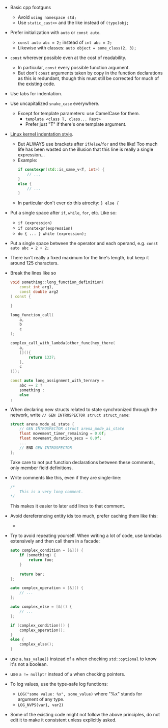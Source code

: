 - Basic cpp footguns
	- Avoid `using namespace std;`
	- Use `static_cast<>` and the like instead of `(type)obj;`

- Prefer initialization with ``auto`` or ``const auto``.
	- `const auto abc = 2;` instead of `int abc = 2;`
	- Likewise with classes: `auto object = some_class(2, 3);`

- ```const``` wherever possible even at the cost of readability. 
	- In particular, ```const``` every possible function argument.
	- But don't ```const``` arguments taken by copy in the function declarations as this is redundant, though this must still be corrected for much of the existing code.

- Use tabs for indentation.

- Use uncapitalized ```snake_case``` everywhere.
	- Except for template parameters: use CamelCase for them.
		- `template <class T, class... Rest>`
		- Prefer just "T" if there's one template argument.

- [Linux kernel indentation style](https://en.wikipedia.org/wiki/Indentation_style#K.26R).
	- But ALWAYS use brackets after ``if``/``else``/``for`` and the like! Too much life has been wasted on the illusion that this line is really a single expression...
	- Example:
		```cpp
		if constexpr(std::is_same_v<T, int>) {
			// ...
		}
		else {
			// ...
		}
		```
	- In particular don't ever do this atrocity: `} else {`

- Put a single space after ``if``, ``while``, ``for``, etc. Like so:
	- ```if (expression)``` 
	- ```if constexpr(expression)```
	- ```do { ... } while (expression);```

- Put a single space between the operator and each operand, e.g. ``const auto abc = 2 + 2;``

- There isn't really a fixed maximum for the line's length, but keep it around 125 characters.

- Break the lines like so
	```cpp
	void something::long_function_definition(
		const int arg1,
		const double arg2
	) const {

	}

	long_function_call(
		a,
		b
		c
	);
	
	complex_call_with_lambda(other_func(hey_there(
		a,
		[](){
			return 1337;
		},
		c
	)));

	const auto long_assignment_with_ternary = 
		abc == 2 ?
		something :
		else
	;
	```

- When declaring new structs related to state synchronized through the network, write `// GEN INTROSPECTOR struct struct_name`:
	```cpp
	struct arena_mode_ai_state {
		// GEN INTROSPECTOR struct arena_mode_ai_state
		float movement_timer_remaining = 0.0f;
		float movement_duration_secs = 0.0f;
		...
		// END GEN INTROSPECTOR
	};
	``` 
	Take care to not put function declarations between these comments, only member field definitions.

- Write comments like this, even if they are single-line:
	```cpp
	/*
		This is a very long comment.
	*/
	```
	This makes it easier to later add lines to that comment.

- Avoid dereferencing entity ids too much, prefer caching them like this:
	- ```const auto  

- Try to avoid repeating yourself. When writing a lot of code, use lambdas extensively and then call them in a facade:
	```cpp
	auto complex_condition = [&]() {
		if (something) {
			return foo;
		}
		
		return bar;
	};

	auto complex_operation = [&]() {
		// ...
	};

	auto complex_else = [&]() {
		// ...
	};

	if (complex_condition()) {
		complex_operation();
	}
	else {
		complex_else();
	}
	```

- use `a.has_value()` instead of `a` when checking `std::optional` to know it's not a boolean.

- use `a != nullptr` instead of `a` when checking pointers.

- To log values, use the type-safe log functions:
	- `LOG("some value: %x", some_value)` where "%x" stands for argument of any type.
	- `LOG_NVPS(var1, var2)`

- Some of the existing code might not follow the above principles, do not edit it to make it consistent unless explicitly asked.
